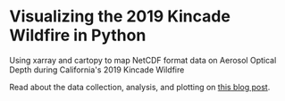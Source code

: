 # Visualizing the 2019 Kincade Wildfire in Python
Using xarray and cartopy to map NetCDF format data on Aerosol Optical Depth during California's 2019 Kincade Wildfire

Read about the data collection, analysis, and plotting on [this blog post](https://measrainsey.com/kincade-aod).

